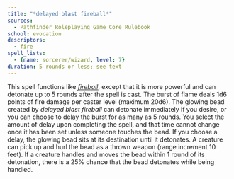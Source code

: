 ```yaml
---
title: "*delayed blast fireball*"
sources:
  - Pathfinder Roleplaying Game Core Rulebook
school: evocation
descriptors:
  - fire
spell_lists:
  - {name: sorcerer/wizard, level: 7}
duration: 5 rounds or less; see text
---
```


This spell functions like [*fireball*](/spells/fireball/), except that it is more powerful and can detonate up to 5 rounds after the spell is cast. The burst of flame deals 1d6 points of fire damage per caster level (maximum 20d6). The glowing bead created by *delayed blast fireball* can detonate immediately if you desire, or you can choose to delay the burst for as many as 5 rounds. You select the amount of delay upon completing the spell, and that time cannot change once it has been set unless someone touches the bead. If you choose a delay, the glowing bead sits at its destination until it detonates. A creature can pick up and hurl the bead as a thrown weapon (range increment 10 feet). If a creature handles and moves the bead within 1 round of its detonation, there is a 25% chance that the bead detonates while being handled.

